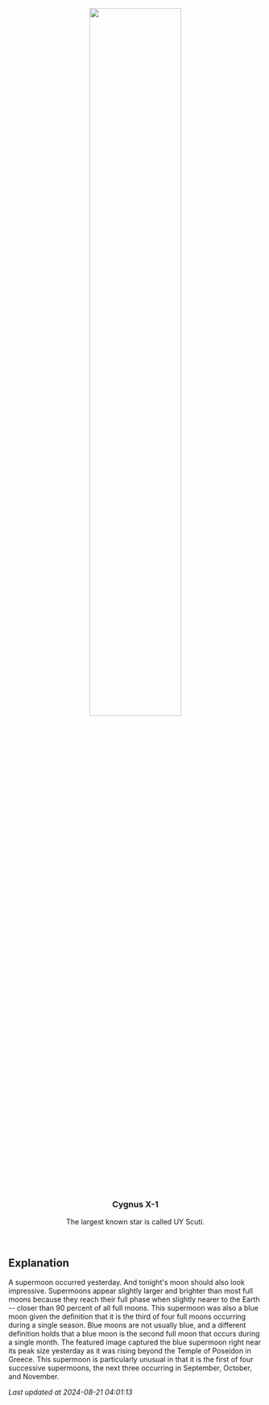 <p align='center'>
    <img src='https://apod.nasa.gov/apod/image/2408/SupermoonPoseidon_Maragos_960.jpg' width='60%' />
    <h3 align="center">Cygnus X-1</h3>
    <p align="center">The largest known star is called UY Scuti.</p>
</p>
<br/>

Explanation
--
A supermoon occurred yesterday. And tonight's moon should also look impressive.  Supermoons appear slightly larger and brighter than most full moons because they reach their full phase when slightly nearer to the Earth -- closer than 90 percent of all full moons.  This supermoon was also a blue moon given the definition that it is the third of four full moons occurring during a single season.  Blue moons are not usually blue, and a different definition holds that a blue moon is the second full moon that occurs during a single month.  The featured image captured the blue supermoon right near its peak size yesterday as it was rising beyond the Temple of Poseidon in Greece. This supermoon is particularly unusual in that it is the first of four successive supermoons, the next three occurring in September, October, and November.


*Last updated at 2024-08-21 04:01:13*
